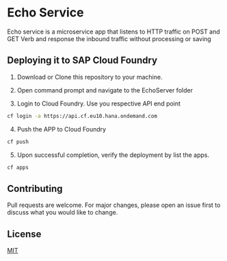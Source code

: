 # Echo Service

Echo service is a microservice app that listens to HTTP traffic on POST and GET Verb and response the inbound traffic without processing or saving

## Deploying it to SAP Cloud Foundry

1. Download or Clone this repository to your machine.

2. Open command prompt and navigate to the EchoServer folder

3. Login to Cloud Foundry. Use you respective API end point

```bash
cf login -a https://api.cf.eu10.hana.ondemand.com
```
4. Push the APP to Cloud Foundry
```bash
cf push
```
5. Upon successful completion, verify the deployment by list the apps.
```bash
cf apps
```

## Contributing
Pull requests are welcome. For major changes, please open an issue first to discuss what you would like to change.


## License
[MIT](https://choosealicense.com/licenses/mit/)
